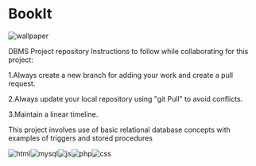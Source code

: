 # BookIt
![wallpaper](https://github.com/shreyask22/DBMS-Project/blob/main/other/poster_wall.jpg?raw=true)

DBMS Project repository
Instructions to follow while collaborating for this project:

1.Always create a new branch for adding your work and create a pull request.

2.Always update your local repository using "git Pull" to avoid conflicts.

3.Maintain a linear timeline.

This project involves use of basic relational database concepts with examples of triggers and stored procedures

![html](https://github.com/shreyask22/DBMS-Project/blob/main/other/html.png?raw=true)![mysql](https://github.com/shreyask22/DBMS-Project/blob/main/other/mysql(1).png?raw=true)![js](https://github.com/shreyask22/DBMS-Project/blob/main/other/jscript.png?raw=true)![php](https://github.com/shreyask22/DBMS-Project/blob/main/other/php.png?raw=true)![css](https://github.com/shreyask22/DBMS-Project/blob/main/other/css.png?raw=true)

